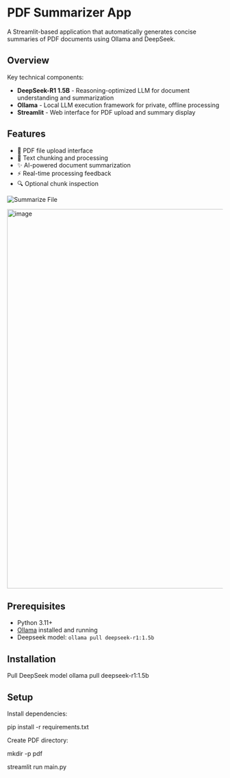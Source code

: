 # PDF Summarizer App

A Streamlit-based application that automatically generates concise summaries of PDF documents using Ollama and DeepSeek.

## Overview

Key technical components:
- **DeepSeek-R1 1.5B** - Reasoning-optimized LLM for document understanding and summarization
- **Ollama** - Local LLM execution framework for private, offline processing
- **Streamlit** - Web interface for PDF upload and summary display

## Features
- 📄 PDF file upload interface
- 🧠 Text chunking and processing
- ✨ AI-powered document summarization
- ⚡ Real-time processing feedback
- 🔍 Optional chunk inspection


![Summarize File](https://github.com/user-attachments/assets/bfad36ce-93cb-4053-9900-6247a2a939b4)


<img width="884" alt="image" src="https://github.com/user-attachments/assets/ae7c9623-9355-4f47-9f34-25e22c99579d" />

## Prerequisites
- Python 3.11+
- [Ollama](https://ollama.ai/) installed and running
- Deepseek model: `ollama pull deepseek-r1:1.5b`

## Installation
Pull DeepSeek model
 ollama pull deepseek-r1:1.5b

## Setup

Install dependencies:

pip install -r requirements.txt

Create PDF directory:

mkdir -p pdf

streamlit run main.py
